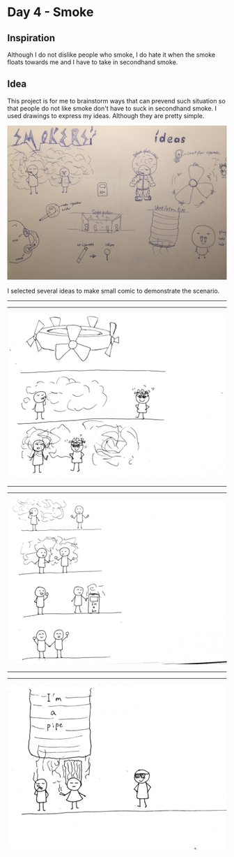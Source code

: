 # Day 4 - Smoke

## Inspiration
Although I do not dislike people who smoke, I do hate it when the smoke floats towards me and I have to take in secondhand smoke.

## Idea
This project is for me to brainstorm ways that can prevend such situation so that people do not like smoke don't have to suck in secondhand smoke.
I used drawings to express my ideas. Although they are pretty simple.

![Img](img/day4/1.jpg)

I selected several ideas to make small comic to demonstrate the scenario.

------------------------------------------------------------------------------------------------------------------------------
------------------------------------------------------------------------------------------------------------------------------

![Img](img/day4/2.JPG)

------------------------------------------------------------------------------------------------------------------------------
------------------------------------------------------------------------------------------------------------------------------

![Img](img/day4/4.JPG)

------------------------------------------------------------------------------------------------------------------------------
------------------------------------------------------------------------------------------------------------------------------

![Img](img/day4/5.JPG)



